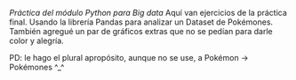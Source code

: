 *Práctica del módulo Python para Big data*
Aquí van ejercicios de la práctica final.
Usando la librería Pandas para analizar un Dataset de Pokémones. 
También agregué un par de gráficos extras que no se pedían para darle color y alegría.

PD: le hago el plural apropósito, aunque no se use, a Pokémon -> Pokémones ^_^